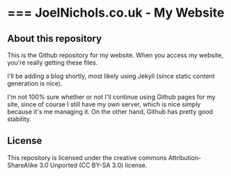 ===
JoelNichols.co.uk - My Website
===

About this repository
---
This is the Github repository for my website. When you access my website, you're really getting these files.

I'll be adding a blog shortly, most likely using Jekyll (since static content generation is nice). 

I'm not 100% sure whether or not I'll continue using Github pages for my site, since of course I still have my own server, which is nice simply because it's me managing it. On the other hand, Github has pretty good stability.

License
---
This repository is licensed under the creative commons Attribution-ShareAlike 3.0 Unported (CC BY-SA 3.0) license. 
